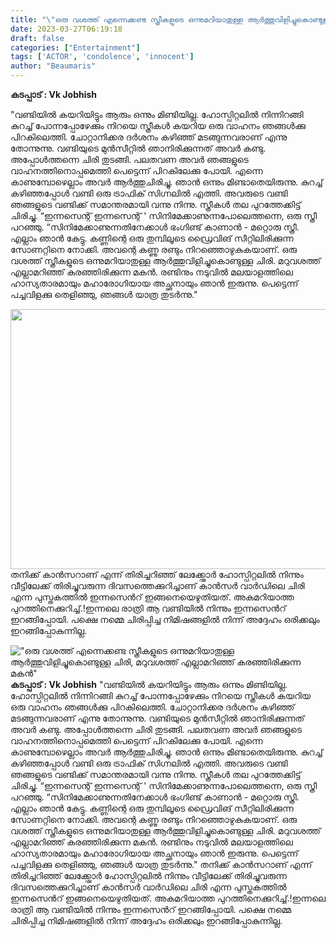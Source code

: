 ```yaml
---
title: "\"ഒരു വശത്ത് എന്നെക്കണ്ട സ്ത്രീകളുടെ ഒന്നുമറിയാതുള്ള ആർത്തുവിളിച്ചുകൊണ്ടുള്ള ചിരി, മറുവശത്ത് എല്ലാമറിഞ്ഞ് കരഞ്ഞിരിക്കുന്ന മകൻ\""
date: 2023-03-27T06:19:18
draft: false
categories: ["Entertainment"]
tags: ['ACTOR', 'condolence', 'innocent']
author: "Beaumaris"
---
```


<strong>കടപ്പാട് : Vk Jobhish </strong>

"വണ്ടിയിൽ കയറിയിട്ടും ആരും ഒന്നും മിണ്ടിയില്ല. ഹോസ്പിറ്റലിൽ നിന്നിറങ്ങി കുറച്ച് പോന്നപ്പോഴേക്കും നിറയെ സ്ത്രീകൾ കയറിയ ഒരു വാഹനം ഞങ്ങൾക്കു പിറകിലെത്തി. ചോറ്റാനിക്കര ദർശനം കഴിഞ്ഞ് മടങ്ങുന്നവരാണ് എന്നു തോന്നുന്നു. വണ്ടിയുടെ മുൻസീറ്റിൽ ഞാനിരിക്കുന്നത് അവർ കണ്ടു. അപ്പോൾത്തന്നെ ചിരി തുടങ്ങി. പലതവണ അവർ ഞങ്ങളുടെ വാഹനത്തിനൊപ്പമെത്തി പെട്ടെന്ന് പിറകിലേക്കു പോയി. എന്നെ കാണുമ്പോഴെല്ലാം അവർ ആർത്തുചിരിച്ചു. ഞാൻ ഒന്നും മിണ്ടാതെയിരുന്നു. കുറച്ച് കഴിഞ്ഞപ്പോൾ വണ്ടി ഒരു ട്രാഫിക് സിഗ്നലിൽ എത്തി. അവരുടെ വണ്ടി ഞങ്ങളുടെ വണ്ടിക്ക് സമാന്തരമായി വന്നു നിന്നു. സ്ത്രീകൾ തല പുറത്തേക്കിട്ട് ചിരിച്ചു. “ഇന്നസെന്റ് ഇന്നസെന്റ് ' സിനിമേക്കാണുന്നപോലെത്തന്നെ, ഒരു സ്ത്രീ പറഞ്ഞു. “സിനിമേക്കാണുന്നതിനേക്കാൾ ഭംഗിണ്ട് കാണാൻ - മറ്റൊരു സ്ത്രീ. എല്ലാം ഞാൻ കേട്ടു. കണ്ണിന്റെ ഒരു തുമ്പിലൂടെ ഡ്രൈവിങ് സീറ്റിലിരിക്കുന്ന സോണറ്റിനെ നോക്കി. അവന്റെ കണ്ണു രണ്ടും നിറഞ്ഞൊഴുകുകയാണ്. ഒരു വശത്ത് സ്ത്രീകളുടെ ഒന്നുമറിയാതുള്ള ആർത്തുവിളിച്ചുകൊണ്ടുള്ള ചിരി. മറുവശത്ത് എല്ലാമറിഞ്ഞ് കരഞ്ഞിരിക്കുന്ന മകൻ. രണ്ടിനും നടുവിൽ മലയാളത്തിലെ ഹാസ്യതാരമായും മഹാരോഗിയായ അച്ഛനായും ഞാൻ ഇരുന്നു. പെട്ടെന്ന് പച്ചവിളക്കു തെളിഞ്ഞു, ഞങ്ങൾ യാത്ര തുടർന്നു."

<img class="size-large wp-image-389209 aligncenter" src="https://cdn.boolokam.com/articles/2023/03/fefgg-1024x533.jpg" alt="" width="800" height="416" />തനിക്ക് കാൻസറാണ് എന്ന് തിരിച്ചറിഞ്ഞ് ലേക്ക്ഷോർ ഹോസ്പിറ്റലിൽ നിന്നും വീട്ടിലേക്ക് തിരിച്ചുവരുന്ന ദിവസത്തെക്കുറിച്ചാണ് കാൻസർ വാർഡിലെ ചിരി എന്ന പുസ്തകത്തിൽ ഇന്നസെൻറ് ഇങ്ങനെയെഴുതിയത്. അകമറിയാത്ത പുറത്തിനെക്കുറിച്ച്.!ഇന്നലെ രാത്രി ആ വണ്ടിയിൽ നിന്നും ഇന്നസെൻറ് ഇറങ്ങിപ്പോയി.
പക്ഷെ നമ്മെ ചിരിപ്പിച്ച നിമിഷങ്ങളിൽ നിന്ന് അദ്ദേഹം ഒരിക്കലും ഇറങ്ങിപ്പോകുന്നില്ല.


!["ഒരു വശത്ത് എന്നെക്കണ്ട സ്ത്രീകളുടെ ഒന്നുമറിയാതുള്ള ആർത്തുവിളിച്ചുകൊണ്ടുള്ള ചിരി, മറുവശത്ത് എല്ലാമറിഞ്ഞ് കരഞ്ഞിരിക്കുന്ന മകൻ"](https://cdn.boolokam.com/articles/2023/03/fefgg-1024x533.jpg)**കടപ്പാട് : Vk Jobhish** "വണ്ടിയിൽ കയറിയിട്ടും ആരും ഒന്നും മിണ്ടിയില്ല. ഹോസ്പിറ്റലിൽ നിന്നിറങ്ങി കുറച്ച് പോന്നപ്പോഴേക്കും നിറയെ സ്ത്രീകൾ കയറിയ ഒരു വാഹനം ഞങ്ങൾക്കു പിറകിലെത്തി. ചോറ്റാനിക്കര ദർശനം കഴിഞ്ഞ് മടങ്ങുന്നവരാണ് എന്നു തോന്നുന്നു. വണ്ടിയുടെ മുൻസീറ്റിൽ ഞാനിരിക്കുന്നത് അവർ കണ്ടു. അപ്പോൾത്തന്നെ ചിരി തുടങ്ങി. പലതവണ അവർ ഞങ്ങളുടെ വാഹനത്തിനൊപ്പമെത്തി പെട്ടെന്ന് പിറകിലേക്കു പോയി. എന്നെ കാണുമ്പോഴെല്ലാം അവർ ആർത്തുചിരിച്ചു. ഞാൻ ഒന്നും മിണ്ടാതെയിരുന്നു. കുറച്ച് കഴിഞ്ഞപ്പോൾ വണ്ടി ഒരു ട്രാഫിക് സിഗ്നലിൽ എത്തി. അവരുടെ വണ്ടി ഞങ്ങളുടെ വണ്ടിക്ക് സമാന്തരമായി വന്നു നിന്നു. സ്ത്രീകൾ തല പുറത്തേക്കിട്ട് ചിരിച്ചു. “ഇന്നസെന്റ് ഇന്നസെന്റ് ' സിനിമേക്കാണുന്നപോലെത്തന്നെ, ഒരു സ്ത്രീ പറഞ്ഞു. “സിനിമേക്കാണുന്നതിനേക്കാൾ ഭംഗിണ്ട് കാണാൻ - മറ്റൊരു സ്ത്രീ. എല്ലാം ഞാൻ കേട്ടു. കണ്ണിന്റെ ഒരു തുമ്പിലൂടെ ഡ്രൈവിങ് സീറ്റിലിരിക്കുന്ന സോണറ്റിനെ നോക്കി. അവന്റെ കണ്ണു രണ്ടും നിറഞ്ഞൊഴുകുകയാണ്. ഒരു വശത്ത് സ്ത്രീകളുടെ ഒന്നുമറിയാതുള്ള ആർത്തുവിളിച്ചുകൊണ്ടുള്ള ചിരി. മറുവശത്ത് എല്ലാമറിഞ്ഞ് കരഞ്ഞിരിക്കുന്ന മകൻ. രണ്ടിനും നടുവിൽ മലയാളത്തിലെ ഹാസ്യതാരമായും മഹാരോഗിയായ അച്ഛനായും ഞാൻ ഇരുന്നു. പെട്ടെന്ന് പച്ചവിളക്കു തെളിഞ്ഞു, ഞങ്ങൾ യാത്ര തുടർന്നു." തനിക്ക് കാൻസറാണ് എന്ന് തിരിച്ചറിഞ്ഞ് ലേക്ക്ഷോർ ഹോസ്പിറ്റലിൽ നിന്നും വീട്ടിലേക്ക് തിരിച്ചുവരുന്ന ദിവസത്തെക്കുറിച്ചാണ് കാൻസർ വാർഡിലെ ചിരി എന്ന പുസ്തകത്തിൽ ഇന്നസെൻറ് ഇങ്ങനെയെഴുതിയത്. അകമറിയാത്ത പുറത്തിനെക്കുറിച്ച്.!ഇന്നലെ രാത്രി ആ വണ്ടിയിൽ നിന്നും ഇന്നസെൻറ് ഇറങ്ങിപ്പോയി. പക്ഷെ നമ്മെ ചിരിപ്പിച്ച നിമിഷങ്ങളിൽ നിന്ന് അദ്ദേഹം ഒരിക്കലും ഇറങ്ങിപ്പോകുന്നില്ല.
